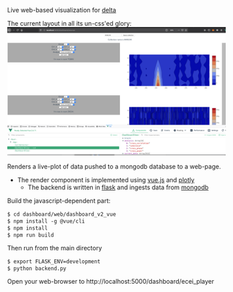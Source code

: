Live web-based visualization for [delta](https://github.com/rkube/delta)


The current layout in all its un-css'ed glory: 
![alt-text](https://github.com/rkube/dashboard_v2/blob/master/doc/dashboard_v2.png)

Renders a live-plot of data pushed to a mongodb database to a web-page.

* The render component is implemented using [vue.js](https://vuejs.org/) and [plotly](https://plot.ly/javascript/)
    * The backend is written in [flask](https://flask.palletsprojects.com/en/1.1.x/) and ingests data from [mongodb](https://www.mongodb.com/)


Build the javascript-dependent part:
```
$ cd dashboard/web/dashboard_v2_vue
$ npm install -g @vue/cli
$ npm install
$ npm run build
```

Then run from the main directory 

```
$ export FLASK_ENV=development 
$ python backend.py 
```

Open your web-browser to http://localhost:5000/dashboard/ecei_player 


